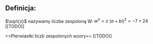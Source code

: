 ## Definicja:
$\sqrt{z}$ nazywamy liczbe zespoloną W: 
$w^{n} = z$
$(a +bi)^{2} = -7 + 24$
[[TODO]] 

==Pierwiastki liczb zespolonych  wzory==
[[TODO]] 
